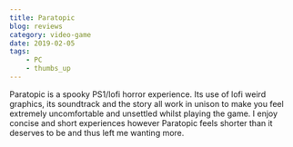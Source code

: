```yaml
---
title: Paratopic
blog: reviews
category: video-game
date: 2019-02-05
tags:
    - PC
    - thumbs_up
---
```

Paratopic is a spooky PS1/lofi horror experience. Its use of lofi weird graphics, its soundtrack and the story all work in unison to make you feel extremely uncomfortable and unsettled whilst playing the game. I enjoy concise and short experiences however Paratopic feels shorter than it deserves to be and thus left me wanting more.
